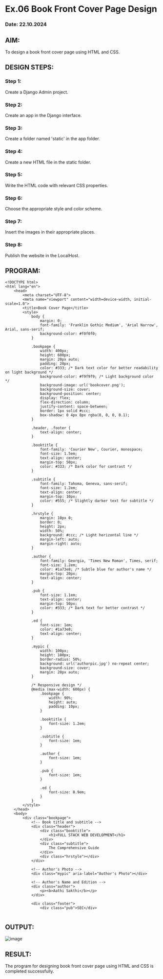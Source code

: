 # Ex.06 Book Front Cover Page Design
### Date: 22.10.2024

## AIM:
To design a book front cover page using HTML and CSS.

## DESIGN STEPS:

### Step 1:
Create a Django Admin project.

### Step 2:
Create an app in the Django interface.

### Step 3:
Create a folder named 'static' in the app folder.

### Step 4:
Create a new HTML file in the static folder.

### Step 5:
Write the HTML code with relevant CSS properties.

### Step 6:
Choose the appropriate style and color scheme.

### Step 7:
Insert the images in their appropriate places.

### Step 8:
Publish the website in the LocalHost.

## PROGRAM:
~~~
<!DOCTYPE html>
<html lang="en">
    <head>
        <meta charset="UTF-8">
        <meta name="viewport" content="width=device-width, initial-scale=1.0">
        <title>Book Cover Page</title>
        <style>
            body {
                margin: 0;
                font-family: 'Franklin Gothic Medium', 'Arial Narrow', Arial, sans-serif;
                background-color: #f0f0f0;
            }

            .bookpage {
                width: 400px;
                height: 600px;
                margin: 20px auto;
                padding: 20px;
                color: #333; /* Dark text color for better readability on light background */
                background-color: #f9f9f9; /* Light background color */
                background-image: url('bookcover.png');
                background-size: cover;
                background-position: center;
                display: flex;
                flex-direction: column;
                justify-content: space-between;
                border: 1px solid #ccc;
                box-shadow: 0 4px 8px rgba(0, 0, 0, 0.1);
            }

            .header, .footer {
                text-align: center;
            }

            .booktitle {
                font-family: 'Courier New', Courier, monospace;
                font-size: 1.5em;
                text-align: center;
                margin-top: 50px;
                color: #333; /* Dark color for contrast */
            }

            .subtitle {
                font-family: Tahoma, Geneva, sans-serif;
                font-size: 1.2em;
                text-align: center;
                margin-top: 10px;
                color: #555; /* Slightly darker text for subtitle */
            }

            .hrstyle {
                margin: 10px 0;
                border: 0;
                height: 2px;
                width: 50%;
                background: #ccc; /* Light horizontal line */
                margin-left: auto;
                margin-right: auto;
            }

            .author {
                font-family: Georgia, 'Times New Roman', Times, serif;
                font-size: 1.2em;
                color: #1a73e8; /* Subtle blue for author's name */
                margin-top: 20px;
                text-align: center;
            }

            .pub {
                font-size: 1.1em;
                text-align: center;
                margin-top: 50px;
                color: #333; /* Dark text for better contrast */
            }

            .ed {
                font-size: 1em;
                color: #1a73e8;
                text-align: center;
            }

            .mypic {
                width: 100px;
                height: 100px;
                border-radius: 50%;
                background: url('authorpic.jpg') no-repeat center;
                background-size: cover;
                margin: 20px auto;
            }

            /* Responsive design */
            @media (max-width: 600px) {
                .bookpage {
                    width: 90%;
                    height: auto;
                    padding: 10px;
                }

                .booktitle {
                    font-size: 1.2em;
                }

                .subtitle {
                    font-size: 1em;
                }

                .author {
                    font-size: 1em;
                }

                .pub {
                    font-size: 1em;
                }

                .ed {
                    font-size: 0.9em;
                }
            }
        </style>
    </head>
    <body>
        <div class="bookpage">
            <!-- Book title and subtitle -->
            <div class="header">
                <div class="booktitle">
                    <h1>FULL STACK WEB DEVELOPMENT</h1>
                </div>
                <div class="subtitle">
                    The Comprehensive Guide
                </div>
                <div class="hrstyle"></div>
            </div>

            <!-- Author's Photo -->
            <div class="mypic" aria-label="Author's Photo"></div>

            <!-- Author's Name and Edition -->
            <div class="author">
                <p><b>Aathi Sakthi</b></p>
            </div>

            <div class="footer">
                <div class="pub">SEC</div>
               
~~~

## OUTPUT:
![image](https://github.com/user-attachments/assets/7fe0010e-a6ba-4831-9155-16d162878f19)



## RESULT:
The program for designing book front cover page using HTML and CSS is completed successfully.
